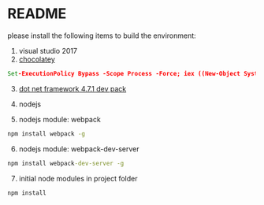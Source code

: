# README

please install the following items to build the environment:

1. visual studio 2017
2. [chocolatey](https://chocolatey.org/install)
```cmd
Set-ExecutionPolicy Bypass -Scope Process -Force; iex ((New-Object System.Net.WebClient).DownloadString('https://chocolatey.org/install.ps1'))
```
3. [dot net framework 4.7.1 dev pack](https://www.microsoft.com/en-us/download/details.aspx?id=56119)

4. nodejs
5. nodejs module: webpack
```cmd
npm install webpack -g
```
6. nodejs module: webpack-dev-server
```cmd
npm install webpack-dev-server -g
```
7. initial node modules in project folder
```cmd
npm install
```

